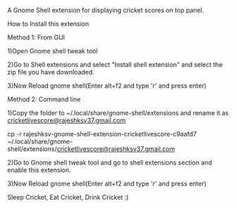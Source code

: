 A Gnome Shell extension for displaying cricket scores on top panel.

How to Install this extension

Method 1: From GUI

1)Open Gnome shell tweak tool 

2)Go to Shell extensions and select "Install shell extension" and select the zip file you have downloaded.

3)Now Reload gnome shell(Enter alt+f2 and type 'r' and press enter)

Method 2: Command line

1)Copy the folder to ~/.local/share/gnome-shell/extensions and rename it as cricketlivescore@rajeshksv37.gmail.com

cp -r rajeshksv-gnome-shell-extension-cricketlivescore-c9aafd7 ~/.local/share/gnome-shell/extensions/cricketlivescore@rajeshksv37.gmail.com

2)Go to Gnome shell tweak tool and go to shell extensions section and enable this extension.

3)Now Reload gnome shell(Enter alt+f2 and type 'r' and press enter)

Sleep Cricket, Eat Cricket, Drink Cricket :)